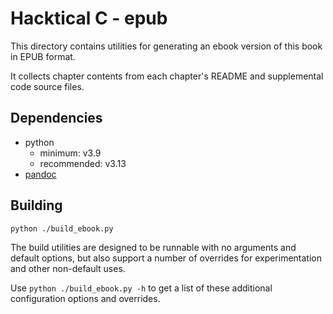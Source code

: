 # Hacktical C - epub

This directory contains utilities for generating an ebook version of this book in EPUB format.

It collects chapter contents from each chapter's README and supplemental code source files.

## Dependencies

* python
    - minimum: v3.9
    - recommended: v3.13
* [pandoc](https://pandoc.org)

## Building

`python ./build_ebook.py`

The build utilities are designed to be runnable with no arguments and default options, but also support a number of overrides for experimentation and other non-default uses.

Use `python ./build_ebook.py -h` to get a list of these additional configuration options and overrides.
